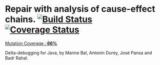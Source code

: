 # Repair with analysis of cause-effect chains. [![Build Status](https://travis-ci.org/Mama59/CauseEffectChain.svg?branch=master)](https://travis-ci.org/Mama59/CauseEffectChain) [![Coverage Status](https://coveralls.io/repos/github/Mama59/CauseEffectChain/badge.svg?branch=master)](https://coveralls.io/github/Mama59/CauseEffectChain?branch=master) 
[Mutation Coverage : **66%**](https://mama59.github.io/CauseEffectChain/ "Pitest Mutation Coverage Report") 

Delta-debugging for Java, by Marine Bal, Antonin Durey, José Pansa and Badr Rahal.






